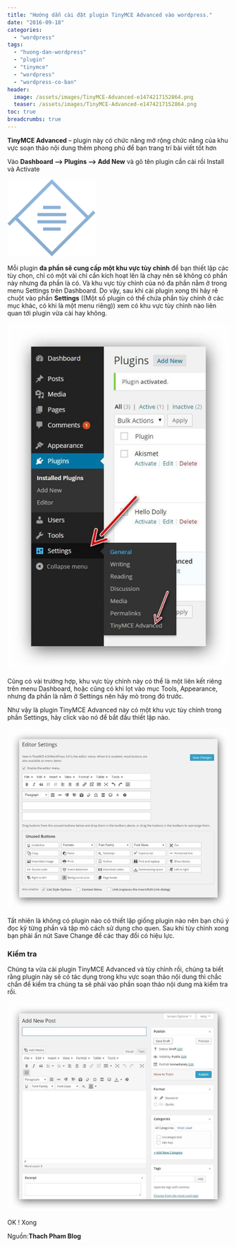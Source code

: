 ```yaml
---
title: "Hướng dẫn cài đặt plugin TinyMCE Advanced vào wordpress."
date: "2016-09-18"
categories: 
  - "wordpress"
tags: 
  - "huong-dan-wordpress"
  - "plugin"
  - "tinymce"
  - "wordpress"
  - "wordpress-co-ban"
header:
  image: /assets/images/TinyMCE-Advanced-e1474217152864.png
  teaser: /assets/images/TinyMCE-Advanced-e1474217152864.png
toc: true
breadcrumbs: true
---
```


**TinyMCE Advanced** – plugin này có chức năng mở rộng chức năng của khu vực soạn thảo nội dung thêm phong phú để bạn trang trí bài viết tốt hơn

Vào **Dashboard –> Plugins –> Add New** và gõ tên plugin cần cài rồi Install và Activate

![tinymce-advanced-e1474217152864](/assets/images/TinyMCE-Advanced-e1474217152864.png)

Mỗi plugin **đa phần sẽ cung cấp một khu vực tùy chỉnh** để bạn thiết lập các tùy chọn, chỉ có một vài chỉ cần kích hoạt lên là chạy nên sẽ không có phần này nhưng đa phần là có. Và khu vực tùy chỉnh của nó đa phần nằm ở trong menu Settings trên Dashboard. Do vậy, sau khi cài plugin xong thì hãy rê chuột vào phần **Settings** ((Một số plugin có thể chứa phần tùy chỉnh ở các mục khác, có khi là một menu riêng)) xem có khu vực tùy chỉnh nào liên quan tới plugin vừa cài hay không.

![tinymce-advanced-1](/assets/images/TinyMCE-Advanced-1.jpg)

Cũng có vài trường hợp, khu vực tùy chỉnh này có thể là một liên kết riêng trên menu Dashboard, hoặc cũng có khi lọt vào mục Tools, Appearance, nhưng đa phần là nằm ở Settings nên hãy mò trong đó trước.

Như vậy là plugin TinyMCE Advanced này có một khu vực tùy chỉnh trong phần Settings, hãy click vào nó để bắt đầu thiết lập nào.

![tinymce-advanced2](/assets/images/TinyMCE-Advanced2.jpg)

Tất nhiên là không có plugin nào có thiết lập giống plugin nào nên bạn chú ý đọc kỹ từng phần và tập mò cách sử dụng cho quen. Sau khi tùy chỉnh xong bạn phải ấn nút Save Change để các thay đổi có hiệu lực.

### Kiểm tra

Chúng ta vừa cài plugin TinyMCE Advanced và tùy chỉnh rồi, chúng ta biết rằng plugin này sẽ có tác dụng trong khu vực soạn thảo nội dung thì chắc chắn để kiểm tra chúng ta sẽ phải vào phần soạn thảo nội dung mà kiểm tra rồi.

![tinymce-advanced3](/assets/images/TinyMCE-Advanced3.jpg)

OK ! Xong

Nguồn:**Thach Pham Blog**
